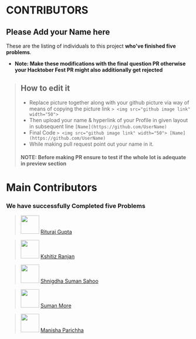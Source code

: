 # CONTRIBUTORS

## Please Add your Name here

These are the listing of individuals to this project **who've finished five problems**.

- **Note: Make these modifications with the final question PR otherwise your Hacktober Fest PR might also additionally get rejected**
> ## How to edit it
>
> - Replace picture together along with your github picture via way of means of copying the picture link
    `> <img src="github image link" width="50"> `
> - Then upload your name & hyperlink of your Profile in given layout in subsequent line
    `[Name](https://github.com/UserName)`
> - Final Code `> <img src="github image link" width="50"> [Name](https://github.com/UserName)`
> - While making pull request point out your name in it.
>
> #### NOTE: Before making PR ensure to test if the whole lot is adequate in preview section

# Main Contributors

### We have successfully Completed five Problems

> <img src="https://avatars.githubusercontent.com/u/62745286?v=4" width="50"> [Rituraj Gupta](https://github.com/RiturajGupta21)

> <img src="https://avatars.githubusercontent.com/u/54390873?v=4" width="50"> [Kshitiz Ranjan](https://github.com/kshitizranjan15)

> <img src="https://avatars.githubusercontent.com/u/79396219?v=4"  width="50"> [Shnigdha Suman Sahoo](https://github.com/Shnigdha)

> <img src="https://avatars.githubusercontent.com/u/67056908?v=4" width="50"> [Suman More](https://github.com/SumanMore)

> <img src="https://avatars.githubusercontent.com/u/76945004?v=4" width="50"> [Manisha Parichha](https://github.com/MannyP31)





